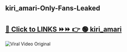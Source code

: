 
 ## kiri_amari-Only-Fans-Leaked

# <h2><a href="https://clipsfans.com/kiri_amari&ref=git">🔗 Click to LINKS ⏩⏩ 👉 🟢 kiri_amari </a></h2>

<a href="https://clipsfans.com/kiri_amari&ref=git" rel="nofollow" data-target="animated-image.originalLink"><img src="https://i.ibb.co.com/xMMVF88/686577567.gif" alt="Viral Video Original" style="max-width: 100%; display: inline-block;" data-target="animated-image.originalImage"></a>
